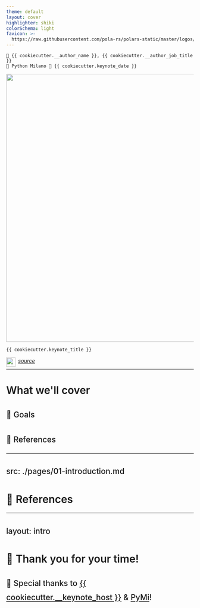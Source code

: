 ```yaml
---
theme: default
layout: cover
highlighter: shiki
colorSchema: light
favicon: >-
  https://raw.githubusercontent.com/pola-rs/polars-static/master/logos/polars-logo-dark.svg
---
```


<style>
h1 {
  font-weight: 600 !important;
}

h2 {
  font-weight: 450 !important;
  line-height: 1.8 !important;
}

blockquote {
  font-size: 20 !important;
}
</style>

<div class="absolute top-10">

    👤 {{ cookiecutter.__author_name }}, {{ cookiecutter.__author_job_title }}
    🐍 Python Milano 📆 {{ cookiecutter.keynote_date }}
</div>


<div class="absolute bottom-20">

  <img src="/path/to/image" width="720">
  <br>
    
    {{ cookiecutter.keynote_title }}
</div>

<div class="absolute bottom-5">

<a href="github.com/baggiponte/{{ cookiecutter.__keynote_shortname }}">

<img height="25" width="25" align="left" style="margin-right:0.5em" src="https://cdn.simpleicons.org/github"> <u><i>source</i></u>

</a>

</div>

---

# What we'll cover

<v-clicks>

## 🎯 Goals

## 🔖 References

</v-clicks>


---
src: ./pages/01-introduction.md
---

# 🔖 References


---
layout: intro
---

# 🙏 Thank you for your time!
## 🎉 Special thanks to [{{ cookiecutter.__keynote_host }}]() & [PyMi](http://milano.python.it/)!
